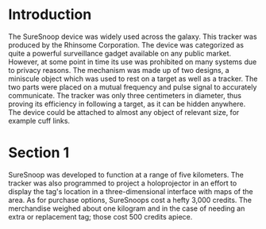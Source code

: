 # Introduction

The SureSnoop device was widely used across the galaxy.
This tracker was produced by the Rhinsome Corporation.
The device was categorized as quite a powerful surveillance gadget available on any public market.
However, at some point in time its use was prohibited on many systems due to privacy reasons.
The mechanism was made up of two designs, a miniscule object which was used to rest on a target as well as a tracker.
The two parts were placed on a mutual frequency and pulse signal to accurately communicate.
The tracker was only three centimeters in diameter, thus proving its efficiency in following a target, as it can be hidden anywhere.
The device could be attached to almost any object of relevant size, for example cuff links.

# Section 1

SureSnoop was developed to function at a range of five kilometers.
The tracker was also programmed to project a holoprojector in an effort to display the tag's location in a three-dimensional interface with maps of the area.
As for purchase options, SureSnoops cost a hefty 3,000 credits.
The merchandise weighed about one kilogram and in the case of needing an extra or replacement tag; those cost 500 credits apiece.
